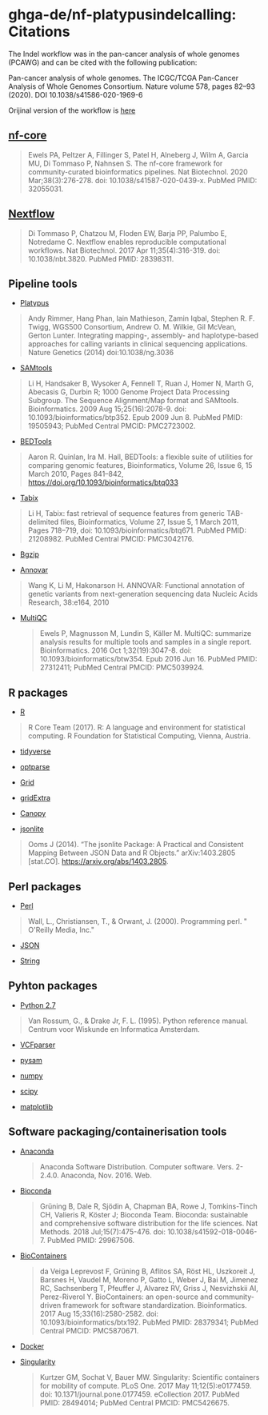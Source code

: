 # ghga-de/nf-platypusindelcalling: Citations

The Indel workflow was in the pan-cancer analysis of whole genomes (PCAWG) and can be cited with the following publication:

Pan-cancer analysis of whole genomes.
The ICGC/TCGA Pan-Cancer Analysis of Whole Genomes Consortium.
Nature volume 578, pages 82–93 (2020).
DOI 10.1038/s41586-020-1969-6

Orijinal version of the workflow is [here](https://github.com/DKFZ-ODCF/IndelCallingWorkflow) 

## [nf-core](https://pubmed.ncbi.nlm.nih.gov/32055031/)

> Ewels PA, Peltzer A, Fillinger S, Patel H, Alneberg J, Wilm A, Garcia MU, Di Tommaso P, Nahnsen S. The nf-core framework for community-curated bioinformatics pipelines. Nat Biotechnol. 2020 Mar;38(3):276-278. doi: 10.1038/s41587-020-0439-x. PubMed PMID: 32055031.

## [Nextflow](https://pubmed.ncbi.nlm.nih.gov/28398311/)

> Di Tommaso P, Chatzou M, Floden EW, Barja PP, Palumbo E, Notredame C. Nextflow enables reproducible computational workflows. Nat Biotechnol. 2017 Apr 11;35(4):316-319. doi: 10.1038/nbt.3820. PubMed PMID: 28398311.

## Pipeline tools

- [Platypus](https://www.well.ox.ac.uk/research/research-groups/lunter-group/lunter-group/platypus-a-haplotype-based-variant-caller-for-next-generation-sequence-data)
> Andy Rimmer, Hang Phan, Iain Mathieson, Zamin Iqbal, Stephen R. F. Twigg, WGS500 Consortium, Andrew O. M. Wilkie, Gil McVean, Gerton Lunter. Integrating mapping-, assembly- and haplotype-based approaches for calling variants in clinical sequencing applications. Nature Genetics (2014) doi:10.1038/ng.3036

- [SAMtools](https://pubmed.ncbi.nlm.nih.gov/19505943/)
> Li H, Handsaker B, Wysoker A, Fennell T, Ruan J, Homer N, Marth G, Abecasis G, Durbin R; 1000 Genome Project Data Processing Subgroup. The Sequence Alignment/Map format and SAMtools. Bioinformatics. 2009 Aug 15;25(16):2078-9. doi: 10.1093/bioinformatics/btp352. Epub 2009 Jun 8. PubMed PMID: 19505943; PubMed Central PMCID: PMC2723002.

- [BEDTools](https://academic.oup.com/bioinformatics/article/26/6/841/244688)
> Aaron R. Quinlan, Ira M. Hall, BEDTools: a flexible suite of utilities for comparing genomic features, Bioinformatics, Volume 26, Issue 6, 15 March 2010, Pages 841–842, https://doi.org/10.1093/bioinformatics/btq033

- [Tabix](https://academic.oup.com/bioinformatics/article/27/5/718/262743)
> Li H, Tabix: fast retrieval of sequence features from generic TAB-delimited files, Bioinformatics, Volume 27, Issue 5, 1 March 2011, Pages 718–719, doi: 10.1093/bioinformatics/btq671. PubMed PMID: 21208982. PubMed Central PMCID: PMC3042176.

- [Bgzip](https://github.com/madler/pigz)

- [Annovar](https://annovar.openbioinformatics.org/en/latest/)
> Wang K, Li M, Hakonarson H. ANNOVAR: Functional annotation of genetic variants from next-generation sequencing data Nucleic Acids Research, 38:e164, 2010

- [MultiQC](https://pubmed.ncbi.nlm.nih.gov/27312411/)
  > Ewels P, Magnusson M, Lundin S, Käller M. MultiQC: summarize analysis results for multiple tools and samples in a single report. Bioinformatics. 2016 Oct 1;32(19):3047-8. doi: 10.1093/bioinformatics/btw354. Epub 2016 Jun 16. PubMed PMID: 27312411; PubMed Central PMCID: PMC5039924.

## R packages

- [R](https://www.r-project.org/)
> R Core Team (2017). R: A language and environment for statistical computing. R Foundation for Statistical Computing, Vienna, Austria.

- [tidyverse](https://www.tidyverse.org/)

- [optparse](https://cran.r-project.org/web/packages/optparse/index.html) 

- [Grid](https://cran.r-project.org/web/packages/gridExtra/index.html)

- [gridExtra](https://cran.r-project.org/web/packages/gridExtra/index.html)

- [Canopy](https://cran.r-project.org/web/packages/Canopy/index.html)

- [jsonlite](https://cran.r-project.org/web/packages/jsonlite/citation.html)
>Ooms J (2014). “The jsonlite Package: A Practical and Consistent Mapping Between JSON Data and R Objects.” arXiv:1403.2805 [stat.CO]. https://arxiv.org/abs/1403.2805.

## Perl packages

- [Perl](https://www.perl.org/)
> Wall, L., Christiansen, T., & Orwant, J. (2000). Programming perl. " O&#x27;Reilly Media, Inc."

- [JSON](https://metacpan.org/pod/JSON)

- [String](https://metacpan.org/pod/String::String)

## Pyhton packages

- [Python 2.7](https://python.readthedocs.io/en/v2.7.2/)
> Van Rossum, G., & Drake Jr, F. L. (1995). Python reference manual. Centrum voor Wiskunde en Informatica Amsterdam.

- [VCFparser](https://pypi.org/project/vcfparser/)

- [pysam](https://pypi.org/project/pysam/)

- [numpy](https://pypi.org/project/numpy/)

- [scipy](https://pypi.org/search/?q=scipy)

- [matplotlib](https://pypi.org/project/matplotlib/)

## Software packaging/containerisation tools

- [Anaconda](https://anaconda.com)

  > Anaconda Software Distribution. Computer software. Vers. 2-2.4.0. Anaconda, Nov. 2016. Web.

- [Bioconda](https://pubmed.ncbi.nlm.nih.gov/29967506/)

  > Grüning B, Dale R, Sjödin A, Chapman BA, Rowe J, Tomkins-Tinch CH, Valieris R, Köster J; Bioconda Team. Bioconda: sustainable and comprehensive software distribution for the life sciences. Nat Methods. 2018 Jul;15(7):475-476. doi: 10.1038/s41592-018-0046-7. PubMed PMID: 29967506.

- [BioContainers](https://pubmed.ncbi.nlm.nih.gov/28379341/)

  > da Veiga Leprevost F, Grüning B, Aflitos SA, Röst HL, Uszkoreit J, Barsnes H, Vaudel M, Moreno P, Gatto L, Weber J, Bai M, Jimenez RC, Sachsenberg T, Pfeuffer J, Alvarez RV, Griss J, Nesvizhskii AI, Perez-Riverol Y. BioContainers: an open-source and community-driven framework for software standardization. Bioinformatics. 2017 Aug 15;33(16):2580-2582. doi: 10.1093/bioinformatics/btx192. PubMed PMID: 28379341; PubMed Central PMCID: PMC5870671.

- [Docker](https://dl.acm.org/doi/10.5555/2600239.2600241)

- [Singularity](https://pubmed.ncbi.nlm.nih.gov/28494014/)
  > Kurtzer GM, Sochat V, Bauer MW. Singularity: Scientific containers for mobility of compute. PLoS One. 2017 May 11;12(5):e0177459. doi: 10.1371/journal.pone.0177459. eCollection 2017. PubMed PMID: 28494014; PubMed Central PMCID: PMC5426675.
